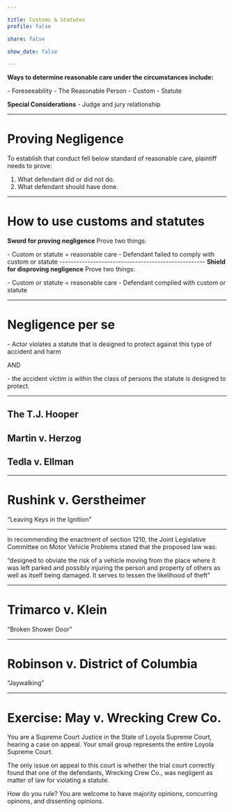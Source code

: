 ```yaml
---

title: Customs & Statutes
profile: false

share: false

show_date: false

---
```





**Ways to determine reasonable care under the circumstances include:**

\- Foreseeability
\- The Reasonable Person
\- Custom
\- Statute 

**Special Considerations**
\- Judge and jury relationship

---

# Proving Negligence

To establish that conduct fell below standard of reasonable care, plaintiff needs to prove:

1. What defendant did or did not do.
2. What defendant should have done.

---

# How to use customs and statutes

**Sword for proving negligence**
Prove two things:

\- Custom or statute = reasonable care
\- Defendant failed to comply with custom or statute
\----------------------------------------------------
**Shield for disproving negligence**
Prove two things:

\- Custom or statute = reasonable care
\- Defendant complied with custom or statute

---

# Negligence per se

\- Actor violates a statute that is designed to protect against this type of accident and harm

AND

\- the accident victim is within the class of persons the statute is designed to protect.

---

## The T.J. Hooper

## Martin v. Herzog

## Tedla v. Ellman

---

# Rushink v. Gerstheimer

“Leaving Keys in the Ignition”

---

In recommending the enactment of section 1210, the Joint Legislative Committee on Motor Vehicle Problems stated that the proposed law was: 

“designed to obviate the risk of a vehicle moving from the place where it was left parked and possibly injuring the person and property of others as well as itself being damaged. It serves to lessen the likelihood of theft”

---

# Trimarco v. Klein

“Broken Shower Door”

---



# Robinson v. District of Columbia

“Jaywalking”



---

# Exercise: May v. Wrecking Crew Co.

You are a Supreme Court Justice in the State of Loyola Supreme Court, hearing a case on appeal. Your small group represents the entire Loyola Supreme Court.

The only issue on appeal to this court is whether the trial court correctly found that one of the defendants, Wrecking Crew Co., was negligent as matter of law for violating a statute.

How do you rule? You are welcome to have majority opinions, concurring opinons, and dissenting opinions.

